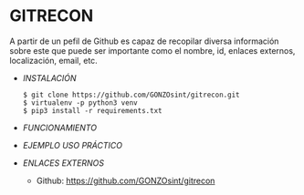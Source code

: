 # **GITRECON**

A partir de un pefil de Github es capaz de recopilar diversa información sobre este que puede ser importante como el nombre, id, enlaces externos, localización, email, etc.

- *INSTALACIÓN*

      $ git clone https://github.com/GONZOsint/gitrecon.git
      $ virtualenv -p python3 venv
      $ pip3 install -r requirements.txt
  
- *FUNCIONAMIENTO*




- *EJEMPLO USO PRÁCTICO*



- *ENLACES EXTERNOS*

  - Github: https://github.com/GONZOsint/gitrecon
